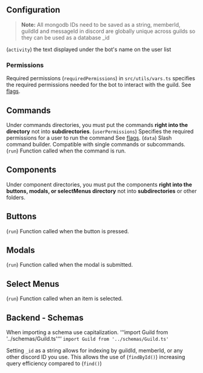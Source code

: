 ## Configuration

> **Note:** All mongodb IDs need to be saved as a string, memberId, guildId and messageId in discord are globally unique across guilds so they can be used as a database \_id

(`activity`) the text displayed under the bot's name on the user list

### Permissions

Required permissions (`requiredPermissions`) in `src/utils/vars.ts` specifies the required permissions needed for the bot to interact with the guild. See [flags](https://discord-api-types.dev/api/discord-api-types-payloads/common#PermissionFlagsBits).

## Commands

Under commands directories, you must put the commands **right into the directory** not into **subdirectories**.
(`userPermissions`) Specifies the required permissions for a user to run the command See [flags](https://discord-api-types.dev/api/discord-api-types-payloads/common#PermissionFlagsBits).
(`data`) Slash command builder. Compatible with single commands or subcommands.
(`run`) Function called when the command is run.

## Components

Under component directories, you must put the components **right into the buttons, modals, or selectMenus directory** not into **subdirectories** or other folders.

## Buttons

(`run`) Function called when the button is pressed.

## Modals

(`run`) Function called when the modal is submitted.

## Select Menus

(`run`) Function called when an item is selected.

## Backend - Schemas

When importing a schema use capitalization.
‘‘‘import Guild from '../schemas/Guild.ts'‘‘‘
`import Guild from '../schemas/Guild.ts'`

Setting `_id` as a string allows for indexing by guildId, memberId, or any other discord ID you use. This allows the use of (`findById()`) increasing query efficiency compared to (`find()`)
